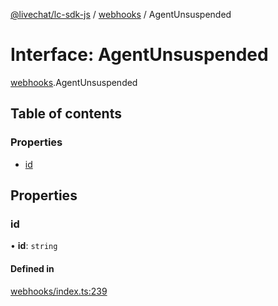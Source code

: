[@livechat/lc-sdk-js](../README.md) / [webhooks](../modules/webhooks.md) / AgentUnsuspended

# Interface: AgentUnsuspended

[webhooks](../modules/webhooks.md).AgentUnsuspended

## Table of contents

### Properties

- [id](webhooks.AgentUnsuspended.md#id)

## Properties

### id

• **id**: `string`

#### Defined in

[webhooks/index.ts:239](https://github.com/livechat/lc-sdk-js/blob/11cc290/src/webhooks/index.ts#L239)
